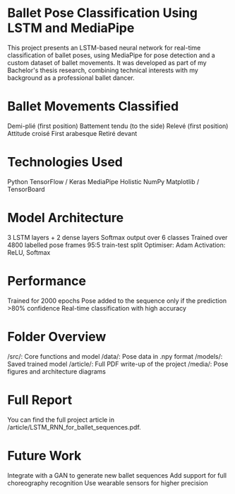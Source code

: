 # Ballet Pose Classification Using LSTM and MediaPipe
This project presents an LSTM-based neural network for real-time classification of ballet poses, using MediaPipe for pose detection and a custom dataset of ballet movements. It was developed as part of my Bachelor's thesis research, combining technical interests with my background as a professional ballet dancer.

# Ballet Movements Classified
Demi-plié (first position)
Battement tendu (to the side)
Relevé (first position)
Attitude croisé
First arabesque
Retiré devant

# Technologies Used
Python
TensorFlow / Keras
MediaPipe Holistic
NumPy
Matplotlib / TensorBoard

# Model Architecture
3 LSTM layers + 2 dense layers
Softmax output over 6 classes
Trained over 4800 labelled pose frames
95:5 train-test split
Optimiser: Adam
Activation: ReLU, Softmax

# Performance
Trained for 2000 epochs
Pose added to the sequence only if the prediction >80% confidence
Real-time classification with high accuracy

# Folder Overview
/src/: Core functions and model
/data/: Pose data in .npy format
/models/: Saved trained model
/article/: Full PDF write-up of the project
/media/: Pose figures and architecture diagrams

# Full Report
You can find the full project article in /article/LSTM_RNN_for_ballet_sequences.pdf.

# Future Work
Integrate with a GAN to generate new ballet sequences
Add support for full choreography recognition
Use wearable sensors for higher precision
